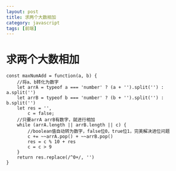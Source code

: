 ```yaml
---
layout: post
title: 求两个大数相加
category: javascript
tags: [前端]
---
```


# 求两个大数相加



	const maxNumAdd = function(a, b) {
		//将a、b转化为数字
		let arrA = typeof a === 'number' ? (a + '').split('') : a.split('')
		let arrB = typeof b === 'number' ? (b + '').split('') : b.split('')
		let res = '',
			c = false;
		//只要arrA arrB有数字，就进行相加
		while (arrA.length || arrB.length || c) {
			//boolean值自动转为数字，false位0，true位1，完美解决进位问题
			c += ~~arrA.pop() + ~~arrB.pop()
			res = c % 10 + res
			c = c > 9
		}
		return res.replace(/^0+/, '')
	}






